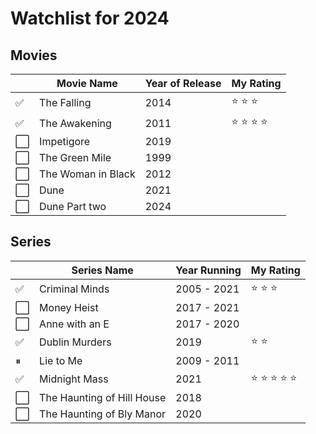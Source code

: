 # Watchlist for 2024

## Movies

|          | Movie Name | Year of Release | My Rating |
|----------|------------|-----------------|-----------|
| &#x2705; | The Falling | 2014 | &#11088; &#11088; &#11088; |
| &#x2705; | The Awakening | 2011 | &#11088; &#11088; &#11088; &#11088; |
| &#x2B1C; | Impetigore | 2019 | |
| &#x2B1C; | The Green Mile | 1999 | |
| &#x2B1C; | The Woman in Black | 2012 | |
| &#x2B1C; | Dune | 2021 | |
| &#x2B1C; | Dune Part two | 2024 | |

## Series

|          | Series Name | Year Running | My Rating |
|----------|-------------|--------------|-----------|
| &#x2705; | Criminal Minds | 2005 - 2021 | &#11088; &#11088; &#11088;  |
| &#x2B1C; | Money Heist | 2017 - 2021 |  |
| &#x2B1C; | Anne with an E | 2017 - 2020 |  |
| &#x2705; | Dublin Murders | 2019 | &#11088; &#11088; |
| &#x23f8; | Lie to Me | 2009 - 2011 |  |
| &#x2705; | Midnight Mass | 2021 | &#11088; &#11088; &#11088; &#11088; &#11088; |
| &#x2B1C; | The Haunting of Hill House | 2018 |  |
| &#x2B1C; | The Haunting of Bly Manor | 2020 |  |
